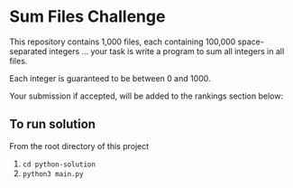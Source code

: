 # Sum Files Challenge

This repository contains 1,000 files, each containing 100,000 space-separated integers ... your task is write a program to sum all integers in all files.

Each integer is guaranteed to be between 0 and 1000.

Your submission if accepted, will be added to the rankings section below:

## To run solution
 From the root directory of this project
 1. `cd python-solution`
 2. `python3 main.py`

